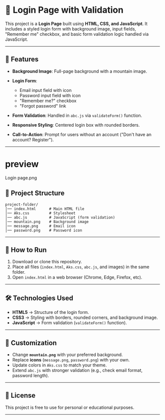 
# 🔐 Login Page with Validation

This project is a **Login Page** built using **HTML, CSS, and JavaScript**. It includes a styled login form with background image, input fields, "Remember me" checkbox, and basic form validation logic handled via JavaScript.

---

## 📌 Features

* **Background Image**: Full-page background with a mountain image.
* **Login Form**:

  * Email input field with icon
  * Password input field with icon
  * "Remember me?" checkbox
  * "Forgot password" link
* **Form Validation**: Handled in `abc.js` via `validateForm()` function.
* **Responsive Styling**: Centered login box with rounded borders.
* **Call-to-Action**: Prompt for users without an account ("Don't have an account? Register").

---
# preview
Login page.png

## 📂 Project Structure

```
project-folder/
│── index.html      # Main HTML file
│── Aks.css         # Stylesheet
│── abc.js          # JavaScript (form validation)
│── mountain.png    # Background image
│── message.png     # Email icon
│── password.png    # Password icon
```

---

## 🚀 How to Run

1. Download or clone this repository.
2. Place all files (`index.html`, `Aks.css`, `abc.js`, and images) in the same folder.
3. Open `index.html` in a web browser (Chrome, Edge, Firefox, etc).

---

## 🛠️ Technologies Used

* **HTML5** → Structure of the login form.
* **CSS3** → Styling with borders, rounded corners, and background image.
* **JavaScript** → Form validation (`validateForm()` function).

---

## 🎨 Customization

* Change **`mountain.png`** with your preferred background.
* Replace **icons** (`message.png`, `password.png`) with your own.
* Update colors in `Aks.css` to match your theme.
* Extend `abc.js` with stronger validation (e.g., check email format, password length).

---

## 📄 License

This project is free to use for personal or educational purposes.

---


